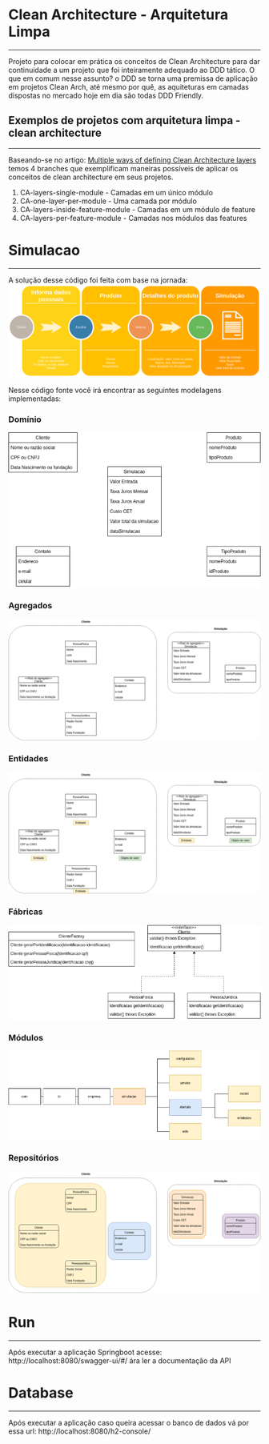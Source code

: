 # Clean Architecture - Arquitetura Limpa
***
Projeto para colocar em prática os conceitos de Clean Architecture para dar continuidade a um projeto que foi inteiramente adequado ao DDD tático. O que em comum nesse assunto? o DDD se torna uma premissa de aplicação em projetos Clean Arch, até mesmo por quê, as aquiteturas em camadas dispostas no mercado hoje em dia são todas DDD Friendly.

## Exemplos de projetos com arquitetura limpa - clean architecture
***
Baseando-se no artigo: [Multiple ways of defining Clean Architecture layers](https://proandroiddev.com/multiple-ways-of-defining-clean-architecture-layers-bbb70afa5d4a) temos 4 branches que exemplificam maneiras possíveis de aplicar os conceitos de clean architecture em seus projetos.
1. CA-layers-single-module - Camadas em um único módulo
2. CA-one-layer-per-module - Uma camada por módulo
3. CA-layers-inside-feature-module - Camadas em um módulo de feature
4. CA-layers-per-feature-module - Camadas nos módulos das features

# Simulacao
***

A solução desse código foi feita com base na jornada:
![simulacao-jornada.png](imagens%2Fsimulacao-jornada.png)

Nesse código fonte você irá encontrar as seguintes modelagens implementadas:

### Domínio
![simulacao-dominio.png](imagens%2Fsimulacao-dominio.png)

### Agregados
![simulacao-agregados.png](imagens%2Fsimulacao-agregados.png)

### Entidades
![simulacao-entidades.png](imagens%2Fsimulacao-entidades.png)

### Fábricas
![simulacao-fabricaCase.png](imagens%2Fsimulacao-fabricaCase.png)

### Módulos
![simulacao-modulos.png](imagens%2Fsimulacao-modulos.png)

### Repositórios
![simulacao-repositorios.png](imagens%2Fsimulacao-repositorios.png)

# Run
***
Após executar a aplicação Springboot acesse: http://localhost:8080/swagger-ui/#/ ára ler a documentação da API


# Database
***
Após executar a aplicação caso queira acessar o banco de dados vá por essa url: http://localhost:8080/h2-console/
